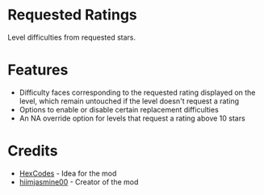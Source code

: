 # Requested Ratings
Level difficulties from requested stars.

# Features
- Difficulty faces corresponding to the requested rating displayed on the level, which remain untouched if the level doesn't request a rating
- Options to enable or disable certain replacement difficulties
- An NA override option for levels that request a rating above 10 stars

# Credits
- [HexCodes](user:16858187) - Idea for the mod
- [hiimjasmine00](user:7466002) - Creator of the mod